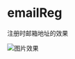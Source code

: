 emailReg
========

注册时邮箱地址的效果

![图片效果](http://github/jianhuayixiao/emailReg/master/raw/img/1.jpg)


